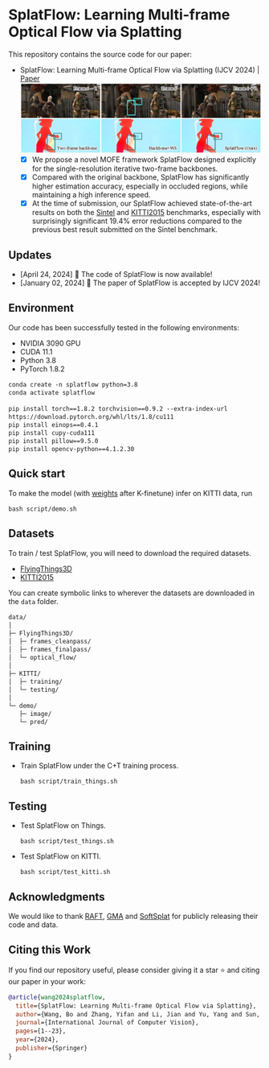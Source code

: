 # SplatFlow: Learning Multi-frame Optical Flow via Splatting
This repository contains the source code for our paper:
- SplatFlow: Learning Multi-frame Optical Flow via Splatting (IJCV 2024) | [Paper](https://arxiv.org/pdf/2306.08887.pdf)
  ![](./asset/github-demo-2024_0517.jpg)
  - [x] We propose a novel MOFE framework SplatFlow designed explicitly for the single-resolution iterative two-frame backbones. 
  - [x] Compared with the original backbone, SplatFlow has significantly higher estimation accuracy, especially in occluded regions, while maintaining a high inference speed.
  - [x] At the time of submission, our SplatFlow achieved state-of-the-art results on both the [Sintel](http://sintel.is.tue.mpg.de/quant?metric_id=0&selected_pass=1) and [KITTI2015](https://www.cvlibs.net/datasets/kitti/eval_scene_flow.php?benchmark=flow) benchmarks, especially with surprisingly significant 19.4% error reductions compared to the previous best result submitted on the Sintel benchmark.

## Updates
- [April 24, 2024] 📣 The code of SplatFlow is now available!
- [January 02, 2024] 📣 The paper of SplatFlow is accepted by IJCV 2024!

## Environment

Our code has been successfully tested in the following environments:

* NVIDIA 3090 GPU
* CUDA 11.1
* Python 3.8
* PyTorch 1.8.2
```
conda create -n splatflow python=3.8
conda activate splatflow

pip install torch==1.8.2 torchvision==0.9.2 --extra-index-url https://download.pytorch.org/whl/lts/1.8/cu111
pip install einops==0.4.1
pip install cupy-cuda111
pip install pillow==9.5.0
pip install opencv-python==4.1.2.30
```

## Quick start
To make the model (with [weights](https://pan.baidu.com/s/1v3WiEzkAXPtchVxEDu-vRw&pwd=sm11) after K-finetune) infer on KITTI data, run
```Shell
bash script/demo.sh
```

## Datasets

To train / test SplatFlow, you will need to download the required datasets.

* [FlyingThings3D](https://lmb.informatik.uni-freiburg.de/resources/datasets/SceneFlowDatasets.en.html)
* [KITTI2015](http://www.cvlibs.net/datasets/kitti/eval_scene_flow.php?benchmark=flow)

You can create symbolic links to wherever the datasets are downloaded in the `data` folder.

```text
data/
│
├─ FlyingThings3D/
│  ├─ frames_cleanpass/
│  ├─ frames_finalpass/
│  └─ optical_flow/
│
├─ KITTI/
│  ├─ training/
│  └─ testing/
│
└─ demo/
   ├─ image/
   └─ pred/
```

## Training

* Train SplatFlow under the C+T training process.
  ```Shell
  bash script/train_things.sh
  ```
  
## Testing

* Test SplatFlow on Things.
  ```Shell
  bash script/test_things.sh
  ```
  
* Test SplatFlow on KITTI.
  ```Shell
  bash script/test_kitti.sh
  ```

## Acknowledgments
We would like to thank [RAFT](https://github.com/princeton-vl/RAFT), [GMA](https://github.com/zacjiang/GMA) and [SoftSplat](https://github.com/JHLew/SoftSplat-Full) for publicly releasing their code and data.

## Citing this Work

If you find our repository useful, please consider giving it a star ⭐ and citing our paper in your work:

```bibtex
@article{wang2024splatflow,
  title={SplatFlow: Learning Multi-frame Optical Flow via Splatting},
  author={Wang, Bo and Zhang, Yifan and Li, Jian and Yu, Yang and Sun, Zhenping and Liu, Li and Hu, Dewen},
  journal={International Journal of Computer Vision},
  pages={1--23},
  year={2024},
  publisher={Springer}
}
```
